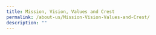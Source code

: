 ```yaml
---
title: Mission, Vision, Values and Crest
permalink: /about-us/Mission-Vision-Values-and-Crest/
description: ""
---
```

